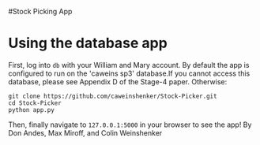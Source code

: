 #Stock Picking App


Using the database app
=====================

First, log into `db` with your William and Mary account. By default the app is configured to run on the 'caweins sp3' database.If you cannot access this database, please see Appendix D of the Stage-4 paper. Otherwise:

```
git clone https://github.com/caweinshenker/Stock-Picker.git
cd Stock-Picker
python app.py
```

Then, finally navigate to `127.0.0.1:5000` in your browser to see the app!
By Don Andes, Max Miroff, and Colin Weinshenker
